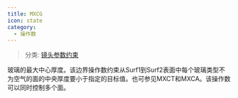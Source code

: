 ```yaml
---
title: MXCG
icon: state
category:
  - 操作数
---
```


> 分类: [镜头参数约束](/hb/operands/130/871/  "Zemax 操作数 镜头参数约束")

玻璃的最大中心厚度。该边界操作数约束从Surf1到Surf2表面中每个玻璃类型不为空气的面的中央厚度要小于指定的目标值。也可参见MXCT和MXCA。该操作数可以同时控制多个面。